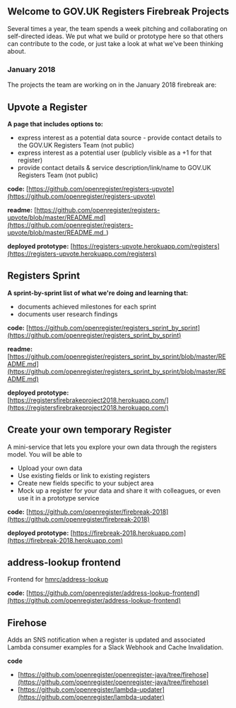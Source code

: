 ## Welcome to GOV.UK Registers Firebreak Projects

Several times a year, the team spends a week pitching and collaborating on self-directed ideas. We put what we build or prototype here so that others can contribute to the code, or just take a look at what we've been thinking about. 

### January 2018

The projects the team are working on in the January 2018 firebreak are: 

## Upvote a Register
**A page that includes options to:**
- express interest as a potential data source - provide contact details to the GOV.UK Registers Team (not public)
- express interest as a potential user (publicly visible as a +1 for that register)
- provide contact details & service description/link/name to GOV.UK Registers Team (not public)

**code:** [https://github.com/openregister/registers-upvote](https://github.com/openregister/registers-upvote)

**readme:** [https://github.com/openregister/registers-upvote/blob/master/README.md](https://github.com/openregister/registers-upvote/blob/master/README.md_)

**deployed prototype:** [https://registers-upvote.herokuapp.com/registers](https://registers-upvote.herokuapp.com/registers)


## Registers Sprint 
**A sprint-by-sprint list of what we're doing and learning that:**
- documents achieved milestones for each sprint
- documents user research findings

**code:** [https://github.com/openregister/registers_sprint_by_sprint](https://github.com/openregister/registers_sprint_by_sprint)

**readme:** [https://github.com/openregister/registers_sprint_by_sprint/blob/master/README.md](https://github.com/openregister/registers_sprint_by_sprint/blob/master/README.md)

**deployed prototype:** [https://registersfirebrakeproject2018.herokuapp.com/](https://registersfirebrakeproject2018.herokuapp.com/)



## Create your own temporary Register
A mini-service that lets you explore your own data through the registers model. 
You will be able to 
- Upload your own data 
- Use existing fields or link to existing registers
- Create new fields specific to your subject area
- Mock up a register for your data and share it with colleagues, or even use it in a prototype service

**code:** [https://github.com/openregister/firebreak-2018](https://github.com/openregister/firebreak-2018)

**deployed prototype:** [https://firebreak-2018.herokuapp.com](https://firebreak-2018.herokuapp.com)

## address-lookup frontend 
Frontend for [hmrc/address-lookup](https://github.com/hmrc/address-lookup)

**code:** [https://github.com/openregister/address-lookup-frontend](https://github.com/openregister/address-lookup-frontend)

## Firehose
Adds an SNS notification when a register is updated and associated Lambda consumer examples for a Slack Webhook and Cache Invalidation.

**code** 
* [https://github.com/openregister/openregister-java/tree/firehose](https://github.com/openregister/openregister-java/tree/firehose)
* [https://github.com/openregister/lambda-updater](https://github.com/openregister/lambda-updater)
